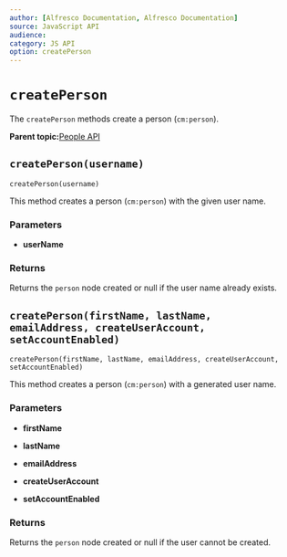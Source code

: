 ```yaml
---
author: [Alfresco Documentation, Alfresco Documentation]
source: JavaScript API
audience: 
category: JS API
option: createPerson
---
```


# `createPerson`

The `createPerson` methods create a person \(`cm:person`\).

**Parent topic:**[People API](../references/API-JS-People.md)

## `createPerson(username)`

`createPerson(username)`

This method creates a person \(`cm:person`\) with the given user name.

### Parameters

-   **userName**

### Returns

Returns the `person` node created or null if the user name already exists.

## `createPerson(firstName, lastName, emailAddress, createUserAccount, setAccountEnabled)`

`createPerson(firstName, lastName, emailAddress, createUserAccount, setAccountEnabled)`

This method creates a person \(`cm:person`\) with a generated user name.

### Parameters

-   **firstName**

-   **lastName**

-   **emailAddress**

-   **createUserAccount**

-   **setAccountEnabled**

### Returns

Returns the `person` node created or null if the user cannot be created.

